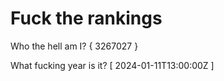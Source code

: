 # Fuck the rankings

Who the hell am I?
{ 3267027 }

What fucking year is it?
[ 2024-01-11T13:00:00Z ]

